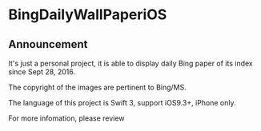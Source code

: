 # BingDailyWallPaperiOS

## Announcement

It's just a personal project, it is able to display daily Bing paper of its index since Sept 28, 2016. 

The copyright of the images are pertinent to Bing/MS.

The language of this project is Swift 3, support iOS9.3+, iPhone only.

For more infomation, please review [](iOS开发报告.pdf)